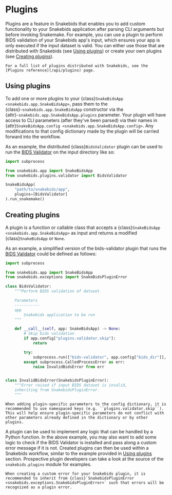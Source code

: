 # Plugins

Plugins are a feature in Snakebids that enables you to add custom functionality to your Snakebids application after parsing CLI arguments but before invoking Snakemake. For example, you can use a plugin to perform BIDS validation of your Snakebids app's input, which ensures your app is only executed if the input dataset is valid. You can either use those that are distributed with Snakebids (see [Using plugins](#using-plugins)) or create your own plugins (see [Creating plugins](#creating-plugins)).

```{note}
For a full list of plugins distributed with Snakebids, see the [Plugins reference](/api/plugins) page.
```

## Using plugins
To add one or more plugins to your {class}`SnakeBidsApp <snakebids.app.SnakeBidsApp>`, pass them to the {class}`~snakebids.app.SnakeBidsApp` constructor via the {attr}`~snakebids.app.SnakeBidsApp.plugins` parameter. Your plugin will have access to CLI parameters (after they've been parsed) via their names in {attr}`SnakeBidsApp.config <snakebids.app.SnakeBidsApp.config>`. Any modifications to that config dictionary made by the plugin will be carried forward into the workflow.

As an example, the distributed {class}`BidsValidator` plugin can be used to run the [BIDS Validator](https://github.com/bids-standard/bids-validator) on the input directory like so:

```py
import subprocess

from snakebids.app import SnakeBidsApp
from snakebids.plugins.validator import BidsValidator

SnakeBidsApp(
    "path/to/snakebids/app",
    plugins=[BidsValidator]
).run_snakemake()
```

## Creating plugins
A plugin is a function or callable class that accepts a {class}`SnakeBidsApp <snakebids.app.SnakeBidsApp>` as input and returns a modified {class}`SnakeBidsApp` or `None`.

As an example, a simplified version of the bids-validator plugin that runs the [BIDS Validator](https://github.com/bids-standard/bids-validator) could be defined as follows:

```py
import subprocess 

from snakebids.app import SnakeBidsApp
from snakebids.exceptions import SnakeBidsPluginError

class BidsValidator:
    """Perform BIDS validation of dataset

    Parameters
    -----------
    app
        Snakebids application to be run
    """

    def __call__(self, app: SnakeBidsApp) -> None:
        # Skip bids validation
        if app.config["plugins.validator.skip"]:
            return

        try:
            subprocess.run(["bids-validator", app.config["bids_dir"]], check=True)
        except subprocess.CalledProcessError as err:
            raise InvalidBidsError from err


class InvalidBidsError(SnakebidsPluginError):
    """Error raised if input BIDS dataset is invalid, 
    inheriting from SnakebidsPluginError.
    """
```

```{note}
When adding plugin-specific parameters to the config dictionary, it is recommended to use namespaced keys (e.g. ``plugins.validator.skip``). This will help ensure plugin-specific parameters do not conflict with other parameters already defined in the dictionary or by other plugins.
```


A plugin can be used to implement any logic that can be handled by a Python function. In the above example, you may also want to add some logic to check if the BIDS Validator is installed and pass along a custom error message if it is not. Created plugins can then be used within a Snakebids workflow, similar to the example provided in [Using plugins](#using-plugins) section. Prospective plugin developers can take a look at the source of the `snakebids.plugins` module for examples.


```{note}
When creating a custom error for your Snakebids plugin, it is recommended to inherit from {class}`SnakebidsPluginError <snakebids.exceptions.SnakebidsPluginError>` such that errors will be recognized as a plugin error.
```